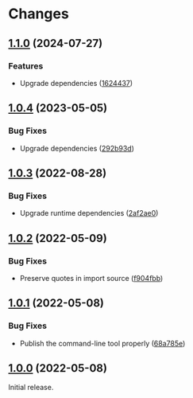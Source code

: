 # Changes

## [1.1.0](https://github.com/prantlf/requirejs-esm-converter/compare/v1.0.4...v1.1.0) (2024-07-27)

### Features

* Upgrade dependencies ([1624437](https://github.com/prantlf/requirejs-esm-converter/commit/1624437ce2f00b4a03a3e8d13433e7c1540b5844))

## [1.0.4](https://github.com/prantlf/requirejs-esm-converter/compare/v1.0.3...v1.0.4) (2023-05-05)

### Bug Fixes

* Upgrade dependencies ([292b93d](https://github.com/prantlf/requirejs-esm-converter/commit/292b93d9201a10e6d8439a42df4f74197e63aa40))

## [1.0.3](https://github.com/prantlf/requirejs-esm-converter/compare/v1.0.2...v1.0.3) (2022-08-28)

### Bug Fixes

* Upgrade runtime dependencies ([2af2ae0](https://github.com/prantlf/requirejs-esm-converter/commit/2af2ae0d12f7c73359bc376044a7b367b7929a68))

## [1.0.2](https://github.com/prantlf/requirejs-esm-converter/compare/v1.0.1...v1.0.2) (2022-05-09)

### Bug Fixes

* Preserve quotes in import source ([f904fbb](https://github.com/prantlf/requirejs-esm-converter/commit/f904fbb0ac4202ae78c1f4b839d20515ce3d1249))

## [1.0.1](https://github.com/prantlf/requirejs-esm-converter/compare/v1.0.0...v1.0.1) (2022-05-08)

### Bug Fixes

* Publish the command-line tool properly ([68a785e](https://github.com/prantlf/requirejs-esm-converter/commit/68a785e574816eed2025b7961c5e5bd4b8fa9824))

## [1.0.0](https://github.com/prantlf/requirejs-esm-converter/commits/v1.0.0) (2022-05-08)

Initial release.
